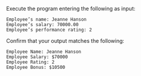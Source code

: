 Execute the program entering the following as input:

```
Employee’s name: Jeanne Hanson
Employee’s salary: 70000.00
Employee’s performance rating: 2
```

Confirm that your output matches the following:

```
Employee Name: Jeanne Hanson
Employee Salary: $70000
Employee Rating: 2
Employee Bonus: $10500
```
